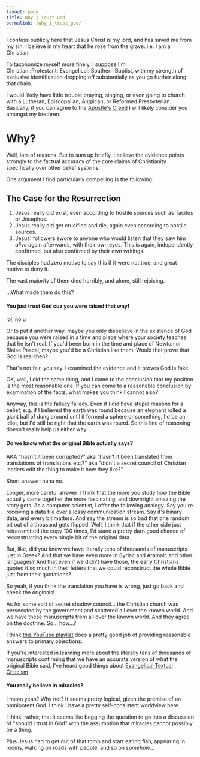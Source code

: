 ```yaml
---
layout: page
title: Why I Trust God
permalink: /why_i_trust_god/
---
```


I confess publicly here that Jesus Christ is my lord, and has saved me from my sin. I believe in my heart that he rose from the grave. i.e. I am a Christian. 

To taxonomize myself more finely, I suppose I'm Christian::Protestant::Evangelical::Southern Baptist, with my strength of exclusive identification dropping off substantially as you go further along that chain. 

I would likely have little trouble praying, singing, or even going to church with a Lutheran, Episcopalian, Anglican, or Reformed Presbyterian. Basically, if you can agree to the [Apostle's Creed](https://en.wikipedia.org/wiki/Apostles%27_Creed) I will likely consider you amongst my brethren. 

# Why?
Well, lots of reasons. But to sum up briefly, I believe the evidence points strongly to the factual accuracy of the core claims of Christianity specifically over other belief systems.

One argument I find particularly compelling is the following: 

## The Case for the Resurrection
1. Jesus really did exist, even according to hostile sources such as Tacitus or Josephus. 
2. Jesus really did get crucified and die, again even according to hostile sources. 
3. Jesus' followers swore to anyone who would listen that they saw him _alive_ again afterwards, with their own eyes. This is again, independently confirmed, but also confirmed by their own writings.

The disciples had _zero_ motive to say this if it were not true, and great motive to deny it. 

The vast majority of them died horribly, and alone, still rejoicing. 

...What made them do this?


#### You just trust God cuz you were raised that way!
lol, no u 

Or to put it another way, maybe you only disbelieve in the existence of God because you were raised in a time and place where your society teaches that he isn't real. If you'd been born in the time and place of Newton or Blaise Pascal, maybe you'd be a Christian like them. Would that prove that God is real then?

That's not fair, you say. I examined the evidence and it proves God is fake. 

OK, well, I did the same thing, and I came to the conclusion that my position is the most reasonable one. If you can come to a reasonable conclusion by examination of the facts, what makes you think I cannot also?

Anyway, this is the fallacy fallacy. Even if I did have stupid reasons for a belief, e.g. if I believed the earth was round because an elephant rolled a giant ball of dung around until it formed a sphere or something, I'd be an idiot, but I'd still be right that the earth was round. So this line of reasoning doesn't really help us either way.


#### Do we know what the original Bible actually says?
AKA "hasn't it been corrupted?" aka "hasn't it been translated from translations of translations etc.?" aka "didn't a secret council of Christian leaders edit the thing to make it how they like?"

Short answer: haha no. 

Longer, more careful answer: I think that the more you study how the Bible actually came together the more fascinating, and downright amazing the story gets. As a computer scientist, I offer the following analogy. Say you're receiving a data file over a lossy communication stream. Say it's binary data, and every bit matters. And say the stream is so bad that one random bit out of a thousand gets flipped. Well, I think that if the other side just retransmitted the copy 100 times, I'd stand a pretty darn good chance of reconstructing every single bit of the original data.

But, like, did you know we have literally tens of thousands of manuscripts just in Greek? And that we have even more in Syriac and Aramaic and other languages? And that even if we didn't have those, the early Christians quoted it so much in their letters that we could reconstruct the whole Bible just from their quotations? 

So yeah, if you think the translation you have is wrong, just go back and check the originals!

As for some sort of secret shadow council... the Christian church was persecuted by the government and scattered all over the known world. And we have these manuscripts from all over the known world. And they agree on the doctrine. So... how...?

I think [this YouTube playlist](https://www.youtube.com/playlist?list=PLZ3iRMLYFlHuhA0RPKZFHVcjIMN_-F596) does a pretty good job of providing reasonable answers to primary objections. 

If you're interested in learning more about the literally tens of thousands of manuscripts confirming that we have an accurate version of what the original Bible said, I've heard good things about [Evangelical Textual Criticism](https://evangelicaltextualcriticism.blogspot.com/p/resources.html)

#### You really believe in miracles? 
I mean yeah? Why not? It seems pretty logical, given the premise of an omnipotent God. I think I have a pretty self-consistent worldview here. 

I think, rather, that it seems like begging the question to go into a discussion of "should I trust in God" with the assumption that miracles cannot possibly be a thing.

Plus Jesus had to get out of that tomb and start eating fish, appearing in rooms, walking on roads with people, and so on _somehow_...